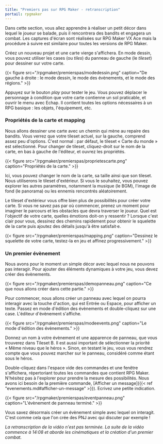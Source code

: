 ```yaml
---
title: "Premiers pas sur RPG Maker - retranscription"
portail: rpgmaker
---
```


Dans cette section, vous allez apprendre à réaliser un petit décor dans lequel le joueur se balade, puis il rencontrera des bandits et engagera un combat. Les captures d'écran sont réalisées sur RPG Maker VX Ace mais la procédure à suivre est similaire pour toutes les versions de RPG Maker.

Créez un nouveau projet et une carte vierge s'affichera. En mode dessin, vous pouvez utiliser les cases (ou *tiles*) du panneau de gauche (le *tileset*) pour dessiner sur votre carte.

{{< figure src="/rpgmaker/premierspas/modedessin.png" caption="De gauche à droite : le mode dessin, le mode des évènements, et le mode des régions." >}}

Appuyez sur le bouton *play* pour tester le jeu. Vous pouvez déplacer le personnage à condition que votre carte contienne un sol praticable, et ouvrir le menu avec Echap. Il contient toutes les options nécessaires à un RPG basique : les objets, l'équipement, etc.

### Propriétés de la carte et mapping

Nous allons dessiner une carte avec un chemin qui mène au repaire des bandits. Vous verrez que votre tileset actuel, sur la gauche, comprend assez peu d'options. C'est normal : par défaut, le tileset « Carte du monde » est sélectionné. Pour changer de tileset, cliquez-droit sur le nom de la carte, en bas à gauche de l'éditeur, et ouvrez les propriétés.

{{< figure src="/rpgmaker/premierspas/proprietescarte.png" caption="Propriétés de la carte." >}}

Ici, vous pouvez changer le nom de la carte, sa taille ainsi que son tileset. Nous utiliserons le tileset d'extérieur. Si vous le souhaitez, vous pouvez explorer les autres paramètres, notamment la musique (le BGM), l'image de fond (le panorama) ou les ennemis rencontrés aléatoirement.

Le tileset d'extérieur vous offre bien plus de possibilités pour créer votre carte. Si vous ne savez pas par où commencer, prenez un moment pour imaginer le parcours et les obstacles que devra traverser le joueur. Quel est l'objectif de votre carte, quelles émotions doit-on y ressentir ? Lorsque c'est clair pour vous, dessinez des chemins rapidement pour obtenir le squelette de la carte puis ajoutez des détails jusqu'à être satisfait·e.

{{< figure src="/rpgmaker/premierspas/mapping.png" caption="Dessinez le squelette de votre carte, testez-la en jeu et affinez progressivement." >}}

### Un premier évènement

Nous avons pour le moment un simple décor avec lequel nous ne pouvons pas interagir. Pour ajouter des éléments dynamiques à votre jeu, vous devez créer des évènements.

{{< figure src="/rpgmaker/premierspas/demopanneau.png" caption="Ce que nous allons créer dans cette partie." >}}

Pour commencer, nous allons créer un panneau avec lequel on pourra interagir avec la touche d'action, qui est Entrée ou Espace, pour afficher un texte. Passez en mode d'édition des évènements et double-cliquez sur une case. L'éditeur d'évènement s'affiche.

{{< figure src="/rpgmaker/premierspas/modeevents.png" caption="Le mode d'édition des évènements." >}}

Donnez un nom à votre évènement et une apparence de panneau, que vous trouverez dans Tileset B. Il est aussi important de sélectionner la priorité « Même niveau que le héros ». Sinon, en testant le jeu, vous vous rendrez compte que vous pouvez marcher sur le panneau, considéré comme étant sous le héros.

Double-cliquez dans l'espace vide des commandes et une fenêtre s'affichera, répertoriant toutes les commandes que contient RPG Maker. N'hésitez pas à l'explorer pour prendre la mesure des possibilités. Nous avons ici besoin de la première commande, [Afficher un message]({{< ref "evenements.md#afficher-un-message" >}}). Ecrivez une petite indication.

{{< figure src="/rpgmaker/premierspas/eventpanneau.png" caption="L'évènement de panneau terminé." >}}

Vous savez désormais créer un évènement simple avec lequel on interagit. C'est comme cela que l'on crée des PNJ avec qui discuter par exemple !

*La retranscription de la vidéo n'est pas terminée. La suite de la vidéo commence à 14:08 et aborde les cinématiques et la création d'un premier combat.*
